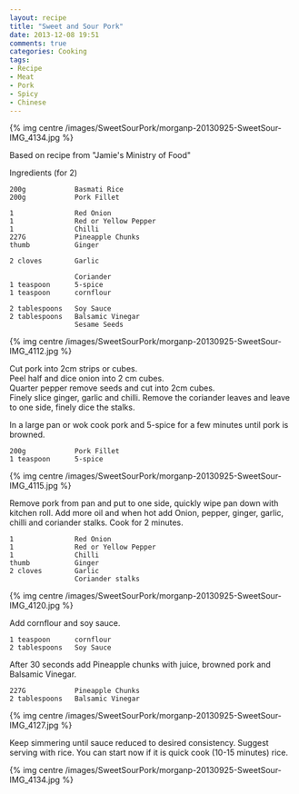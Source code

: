 ```yaml
---
layout: recipe
title: "Sweet and Sour Pork"
date: 2013-12-08 19:51
comments: true
categories: Cooking
tags:
- Recipe
- Meat
- Pork
- Spicy
- Chinese 
---
```


{% img centre /images/SweetSourPork/morganp-20130925-SweetSour-IMG_4134.jpg %}

<!-- more -->

Based on recipe from "Jamie's Ministry of Food"

Ingredients (for 2)

    200g            Basmati Rice
    200g            Pork Fillet
    
    1               Red Onion
    1               Red or Yellow Pepper
    1               Chilli
    227G            Pineapple Chunks
    thumb           Ginger
    
    2 cloves        Garlic
    
                    Coriander
    1 teaspoon      5-spice
    1 teaspoon      cornflour
    
    2 tablespoons   Soy Sauce
    2 tablespoons   Balsamic Vinegar
                    Sesame Seeds
{% img centre /images/SweetSourPork/morganp-20130925-SweetSour-IMG_4112.jpg %}

Cut pork into 2cm strips or cubes.  
Peel half and dice onion into 2 cm cubes.  
Quarter pepper remove seeds and cut into 2cm cubes.  
Finely slice ginger, garlic and chilli.
Remove the coriander leaves and leave to one side, finely dice the stalks.

In a large pan or wok cook pork and 5-spice for a few minutes until pork is browned.

    200g            Pork Fillet
    1 teaspoon      5-spice

{% img centre /images/SweetSourPork/morganp-20130925-SweetSour-IMG_4115.jpg %}

Remove pork from pan and put to one side, quickly wipe pan down with kitchen roll. Add more oil and when hot add Onion, pepper, ginger, garlic, chilli and coriander stalks. Cook for 2 minutes.

    1               Red Onion
    1               Red or Yellow Pepper
    1               Chilli
    thumb           Ginger
    2 cloves        Garlic
                    Coriander stalks
{% img centre /images/SweetSourPork/morganp-20130925-SweetSour-IMG_4120.jpg %}

Add cornflour and soy sauce.

    1 teaspoon      cornflour
    2 tablespoons   Soy Sauce

After 30 seconds add Pineapple chunks with juice, browned pork and Balsamic Vinegar.

    227G            Pineapple Chunks
    2 tablespoons   Balsamic Vinegar
{% img centre /images/SweetSourPork/morganp-20130925-SweetSour-IMG_4127.jpg %}

Keep simmering until sauce reduced to desired consistency. Suggest serving with rice. You can start now if it is quick cook (10-15  minutes) rice. 


{% img centre /images/SweetSourPork/morganp-20130925-SweetSour-IMG_4134.jpg %}


